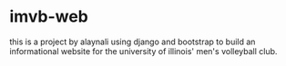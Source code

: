 # imvb-web
this is a project by alaynali using django and bootstrap to build an informational website for the university of illinois' men's volleyball club. 
